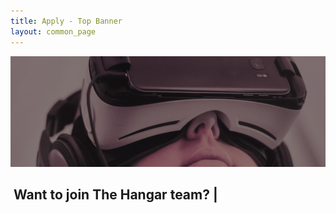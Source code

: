 ```yaml
---
title: Apply - Top Banner
layout: common_page
---
```


<div id="home">
	<div class="site-slider">
		<img src="/img/apply_hero_desktop_1600.jpg" alt="slider image 4" class="img-responsive bannerimgoveraide imageminwidth">
			<div class="container">
				<div class="row">
					<div class="col-md-12">
						<div class="slider-caption">
							<h2>
								<span id="textdecorator">&nbsp;Want to join The Hangar team? <span class="blinking-cursor">|</span>
								</span>
							</h2>
						</div>
					</div>
				</div>
			</div>
		</div> 
	</div>